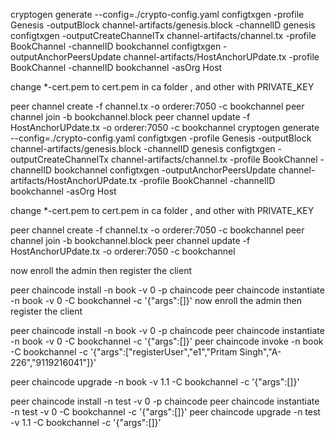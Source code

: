 cryptogen generate --config=./crypto-config.yaml
configtxgen -profile Genesis -outputBlock channel-artifacts/genesis.block -channelID genesis
configtxgen -outputCreateChannelTx channel-artifacts/channel.tx -profile BookChannel -channelID bookchannel
configtxgen -outputAnchorPeersUpdate channel-artifacts/HostAnchorUPdate.tx -profile BookChannel -channelID bookchannel -asOrg Host


change *-cert.pem to cert.pem in ca folder , and other with PRIVATE_KEY

peer channel create -f channel.tx -o orderer:7050 -c bookchannel
peer channel join -b bookchannel.block 
peer channel update -f HostAnchorUPdate.tx -o orderer:7050 -c bookchannel
cryptogen generate --config=./crypto-config.yaml
configtxgen -profile Genesis -outputBlock channel-artifacts/genesis.block -channelID genesis
configtxgen -outputCreateChannelTx channel-artifacts/channel.tx -profile BookChannel -channelID bookchannel
configtxgen -outputAnchorPeersUpdate channel-artifacts/HostAnchorUPdate.tx -profile BookChannel -channelID bookchannel -asOrg Host


change *-cert.pem to cert.pem in ca folder , and other with PRIVATE_KEY

peer channel create -f channel.tx -o orderer:7050 -c bookchannel
peer channel join -b bookchannel.block 
peer channel update -f HostAnchorUPdate.tx -o orderer:7050 -c bookchannel

now enroll the admin then register the client

peer chaincode install -n book -v 0 -p chaincode
peer chaincode instantiate -n book -v 0 -C bookchannel -c '{"args":[]}'
now enroll the admin then register the client

peer chaincode install -n book -v 0 -p chaincode
peer chaincode instantiate -n book -v 0 -C bookchannel -c '{"args":[]}'
peer chaincode invoke -n book -C bookchannel -c '{"args":["registerUser","e1","Pritam Singh","A-226","9119216041"]}'

peer chaincode upgrade -n book -v 1.1 -C bookchannel -c '{"args":[]}' 


peer chaincode install -n test -v 0 -p chaincode
peer chaincode instantiate -n test -v 0 -C bookchannel -c '{"args":[]}'
peer chaincode upgrade -n test -v 1.1 -C bookchannel -c '{"args":[]}' 
